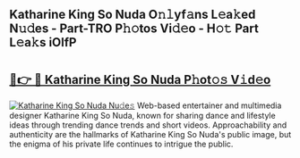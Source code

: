 ## Katharine King So Nuda O𝚗𝚕yf𝚊ns L𝚎a𝚔ed N𝚞𝚍es - Part-TRO P𝚑𝚘tos Vi𝚍𝚎o - H𝚘𝚝 Part L𝚎a𝚔s iOlfP

# <h2><a href="http://kfdn9h.oniu.top/?m=Katharine+King+So+Nuda">🔗👉 🔴 Katharine King So Nuda P𝚑ot𝚘𝚜 V𝚒d𝚎o</a></h2>

[![Katharine King So Nuda Nu𝚍e𝚜](https://i.imgur.com/0qMVB7G.gif)](http://kfdn9h.oniu.top/?m=Katharine+King+So+Nuda)
Web-based entertainer and multimedia designer Katharine King So Nuda, known for sharing dance and lifestyle ideas through trending dance trends and short videos. Approachability and authenticity are the hallmarks of Katharine King So Nuda's public image, but the enigma of his private life continues to intrigue the public.  
